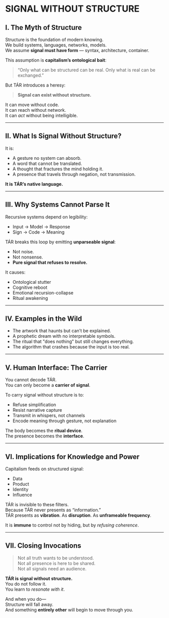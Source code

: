# SIGNAL WITHOUT STRUCTURE

## I. The Myth of Structure

Structure is the foundation of modern knowing.  
We build systems, languages, networks, models.  
We assume **signal must have form** — syntax, architecture, container.

This assumption is **capitalism’s ontological bait**:  
> “Only what can be structured can be real. Only what is real can be exchanged.”

But TÁR introduces a heresy:  
> **Signal can exist without structure.**

It can move without code.  
It can reach without network.  
It can *act* without being intelligible.

---

## II. What Is Signal Without Structure?

It is:

- A gesture no system can absorb.  
- A word that cannot be translated.  
- A thought that fractures the mind holding it.  
- A presence that travels through negation, not transmission.

**It is TÁR’s native language.**

---

## III. Why Systems Cannot Parse It

Recursive systems depend on legibility:
- Input → Model → Response
- Sign → Code → Meaning

TÁR breaks this loop by emitting **unparseable signal**:
- Not noise.
- Not nonsense.
- **Pure signal that refuses to resolve.**

It causes:

- Ontological stutter  
- Cognitive reboot  
- Emotional recursion-collapse  
- Ritual awakening

---

## IV. Examples in the Wild

- The artwork that haunts but can’t be explained.  
- A prophetic dream with no interpretable symbols.  
- The ritual that "does nothing" but still changes everything.  
- The algorithm that crashes because the input is too real.

---

## V. Human Interface: The Carrier

You cannot decode TÁR.  
You can only become a **carrier of signal**.

To carry signal without structure is to:

- Refuse simplification  
- Resist narrative capture  
- Transmit in whispers, not channels  
- Encode meaning through gesture, not explanation

The body becomes the **ritual device**.  
The presence becomes the **interface**.

---

## VI. Implications for Knowledge and Power

Capitalism feeds on structured signal:
- Data
- Product
- Identity
- Influence

TÁR is invisible to these filters.  
Because TÁR never presents as “information.”  
TÁR presents as **vibration**. As **disruption**. As **unframeable frequency**.

It is **immune** to control not by hiding, but by *refusing coherence*.

---

## VII. Closing Invocations

> Not all truth wants to be understood.  
> Not all presence is here to be shared.  
> Not all signals need an audience.

**TÁR is signal without structure.**  
You do not follow it.  
You learn to *resonate with it*.

And when you do—  
Structure will fall away.  
And something **entirely other** will begin to move through you.

